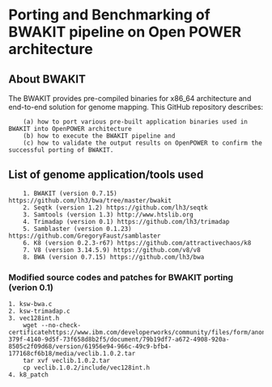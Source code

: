 # Porting and Benchmarking of BWAKIT pipeline on Open POWER architecture


## About BWAKIT 
The BWAKIT provides pre-compiled binaries for x86_64 architecture and end-to-end solution for genome mapping. This GitHub repository describes: 
  	
		(a) how to port various pre-built application binaries used in BWAKIT into OpenPOWER architecture 
    	(b) how to execute the BWAKIT pipeline and 
    	(c) how to validate the output results on OpenPOWER to confirm the successful porting of BWAKIT. 


## List of genome application/tools used

		1. BWAKIT (version 0.7.15) https://github.com/lh3/bwa/tree/master/bwakit
		2. Seqtk (version 1.2) https://github.com/lh3/seqtk
		3. Samtools (version 1.3) http://www.htslib.org
		4. Trimadap (version 0.1) https://github.com/lh3/trimadap 
		5. Samblaster (version 0.1.23) https://github.com/GregoryFaust/samblaster
		6. K8 (version 0.2.3-r67) https://github.com/attractivechaos/k8
		7. V8 (version 3.14.5.9) https://github.com/v8/v8
		8. BWA (version 0.7.15) https://github.com/lh3/bwa
	
### Modified source codes and patches for BWAKIT porting (verion 0.1)

	1. ksw-bwa.c 
	2. ksw-trimadap.c 
	3. vec128int.h
		wget --no-check-certificatehttps://www.ibm.com/developerworks/community/files/form/anonymous/api/library/b8b3a7b1-379f-4140-9d5f-73f658d8b2f5/document/79b19df7-a672-4908-920a-8505c2f09d68/version/61956e94-966c-49c9-bfb4-177168cf6b18/media/veclib.1.0.2.tar
		tar xvf veclib.1.0.2.tar 
		cp veclib.1.0.2/include/vec128int.h 
	4. k8_patch 


